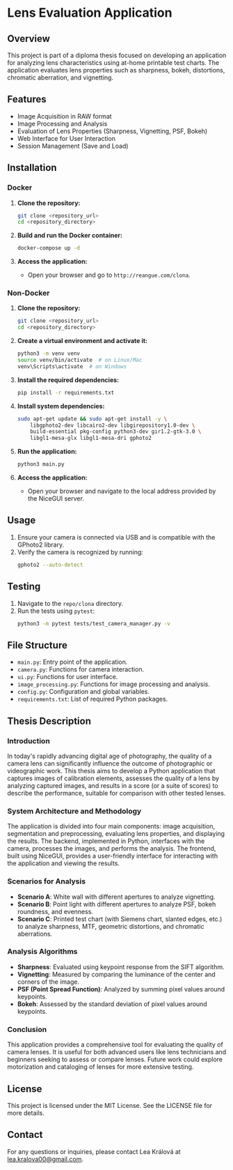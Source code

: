 # Lens Evaluation Application

## Overview

This project is part of a diploma thesis focused on developing an application for analyzing lens characteristics using at-home printable test charts. The application evaluates lens properties such as sharpness, bokeh, distortions, chromatic aberration, and vignetting.

## Features

- Image Acquisition in RAW format
- Image Processing and Analysis
- Evaluation of Lens Properties (Sharpness, Vignetting, PSF, Bokeh)
- Web Interface for User Interaction
- Session Management (Save and Load)

## Installation

### Docker

1. **Clone the repository:**
   ```bash
   git clone <repository_url>
   cd <repository_directory>
   ```

2. **Build and run the Docker container:**
   ```bash
   docker-compose up -d
   ```

3. **Access the application:**
   - Open your browser and go to `http://reangue.com/clona`.

### Non-Docker

1. **Clone the repository:**
   ```bash
   git clone <repository_url>
   cd <repository_directory>
   ```

2. **Create a virtual environment and activate it:**
   ```bash
   python3 -m venv venv
   source venv/bin/activate  # on Linux/Mac
   venv\Scripts\activate  # on Windows
   ```

3. **Install the required dependencies:**
   ```bash
   pip install -r requirements.txt
   ```

4. **Install system dependencies:**
   ```bash
   sudo apt-get update && sudo apt-get install -y \
       libgphoto2-dev libcairo2-dev libgirepository1.0-dev \
       build-essential pkg-config python3-dev gir1.2-gtk-3.0 \
       libgl1-mesa-glx libgl1-mesa-dri gphoto2
   ```

5. **Run the application:**
   ```bash
   python3 main.py
   ```

6. **Access the application:**
   - Open your browser and navigate to the local address provided by the NiceGUI server.

## Usage

1. Ensure your camera is connected via USB and is compatible with the GPhoto2 library.
2. Verify the camera is recognized by running:
   ```bash
   gphoto2 --auto-detect
   ```

## Testing

1. Navigate to the `repo/clona` directory.
2. Run the tests using `pytest`:
   ```bash
   python3 -m pytest tests/test_camera_manager.py -v
   ```

## File Structure

- `main.py`: Entry point of the application.
- `camera.py`: Functions for camera interaction.
- `ui.py`: Functions for user interface.
- `image_processing.py`: Functions for image processing and analysis.
- `config.py`: Configuration and global variables.
- `requirements.txt`: List of required Python packages.

## Thesis Description

### Introduction
In today's rapidly advancing digital age of photography, the quality of a camera lens can significantly influence the outcome of photographic or videographic work. This thesis aims to develop a Python application that captures images of calibration elements, assesses the quality of a lens by analyzing captured images, and results in a score (or a suite of scores) to describe the performance, suitable for comparison with other tested lenses.

### System Architecture and Methodology
The application is divided into four main components: image acquisition, segmentation and preprocessing, evaluating lens properties, and displaying the results. The backend, implemented in Python, interfaces with the camera, processes the images, and performs the analysis. The frontend, built using NiceGUI, provides a user-friendly interface for interacting with the application and viewing the results.

### Scenarios for Analysis
- **Scenario A**: White wall with different apertures to analyze vignetting.
- **Scenario B**: Point light with different apertures to analyze PSF, bokeh roundness, and evenness.
- **Scenario C**: Printed test chart (with Siemens chart, slanted edges, etc.) to analyze sharpness, MTF, geometric distortions, and chromatic aberrations.

### Analysis Algorithms
- **Sharpness**: Evaluated using keypoint response from the SIFT algorithm.
- **Vignetting**: Measured by comparing the luminance of the center and corners of the image.
- **PSF (Point Spread Function)**: Analyzed by summing pixel values around keypoints.
- **Bokeh**: Assessed by the standard deviation of pixel values around keypoints.

### Conclusion
This application provides a comprehensive tool for evaluating the quality of camera lenses. It is useful for both advanced users like lens technicians and beginners seeking to assess or compare lenses. Future work could explore motorization and cataloging of lenses for more extensive testing.

## License

This project is licensed under the MIT License. See the LICENSE file for more details.

## Contact

For any questions or inquiries, please contact Lea Králová at lea.kralova00@gmail.com.
